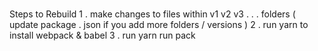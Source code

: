 #
#
#
Steps
to
Rebuild
1
.
make
changes
to
files
within
v1
v2
v3
.
.
.
folders
(
update
package
.
json
if
you
add
more
folders
/
versions
)
2
.
run
yarn
to
install
webpack
&
babel
3
.
run
yarn
run
pack
